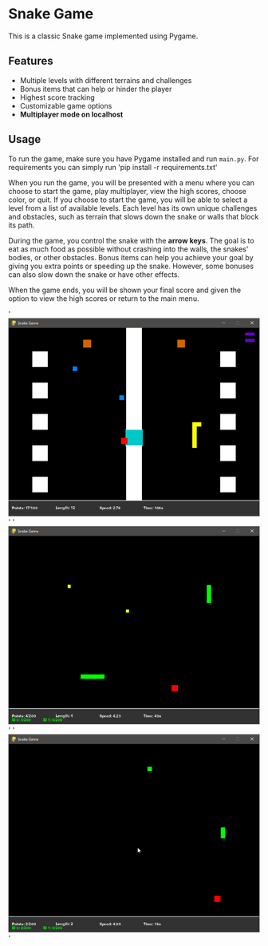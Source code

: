 # Snake Game

This is a classic Snake game implemented using Pygame.

## Features

* Multiple levels with different terrains and challenges
* Bonus items that can help or hinder the player
* Highest score tracking
* Customizable game options
* __Multiplayer mode on localhost__
## Usage

To run the game, make sure you have Pygame installed and run `main.py`.
For requirements you can simply run 'pip install -r requirements.txt'

When you run the game, you will be presented with a menu where you can choose to start the game, play multiplayer, view the high scores, choose color, or quit. If you choose to start the game, you will be able to select a level from a list of available levels. Each level has its own unique challenges and obstacles, such as terrain that slows down the snake or walls that block its path.

During the game, you control the snake with the **arrow keys**. The goal is to eat as much food as possible without crashing into the walls, the snakes' bodies, or other obstacles. Bonus items can help you achieve your goal by giving you extra points or speeding up the snake. However, some bonuses can also slow down the snake or have other effects.

When the game ends, you will be shown your final score and given the option to view the high scores or return to the main menu.


'![Gameplay_screenshot](snake_game/assets/images/singleplayer.png)'
'![Gameplay_screenshot](snake_game/assets/images/multiplayer_2.png)'
'![Gameplay_screenshot](snake_game/assets/images/multiplayer_1.png)'